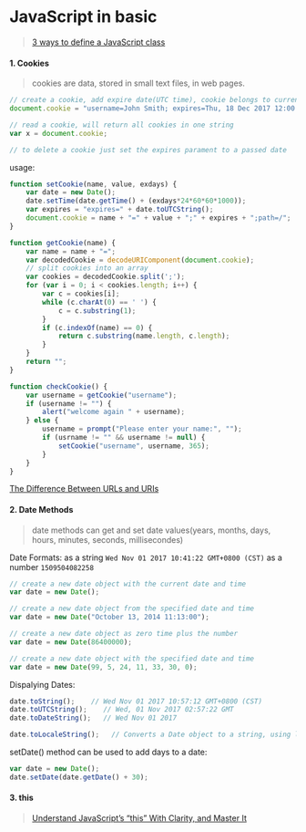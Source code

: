 # JavaScript in basic

> [3 ways to define a JavaScript class](https://www.phpied.com/3-ways-to-define-a-javascript-class/)

#### 1. Cookies

> cookies are data, stored in small text files, in web pages.

```js
// create a cookie, add expire date(UTC time), cookie belongs to current page
document.cookie = "username=John Smith; expires=Thu, 18 Dec 2017 12:00:00 UTC; path=/";

// read a cookie, will return all cookies in one string
var x = document.cookie;

// to delete a cookie just set the expires parament to a passed date
```

usage:

```js
function setCookie(name, value, exdays) {
    var date = new Date();
    date.setTime(date.getTime() + (exdays*24*60*60*1000));
    var expires = "expires=" + date.toUTCString();
    document.cookie = name + "=" + value + ";" + expires + ";path=/";
}

function getCookie(name) {
    var name = name + "=";
    var decodedCookie = decodeURIComponent(document.cookie);
    // split cookies into an array
    var cookies = decodedCookie.split(';');
    for (var i = 0; i < cookies.length; i++) {
        var c = cookies[i];
        while (c.charAt(0) == ' ') {
            c = c.substring(1);
        }
        if (c.indexOf(name) == 0) {
            return c.substring(name.length, c.length);
        }
    }
    return "";
}

function checkCookie() {
    var username = getCookie("username");
    if (username != "") {
        alert("welcome again " + username);
    } else {
        username = prompt("Please enter your name:", "");
        if (usrname != "" && username != null) {
            setCookie("username", username, 365);
        }
    }
}
```

[The Difference Between URLs and URIs](https://danielmiessler.com/study/url-uri/)

#### 2. Date Methods

> date methods can get and set date values(years, months, days, hours, minutes, seconds, millisecondes)

Date Formats:
as a string `Wed Nov 01 2017 10:41:22 GMT+0800 (CST)`
as a number `1509504082258`

```js
// create a new date object with the current date and time
var date = new Date();

// create a new date object from the specified date and time
var date = new Date("October 13, 2014 11:13:00");

// create a new date object as zero time plus the number
var date = new Date(86400000);

// create a new date object with the specified date and time
var date = new Date(99, 5, 24, 11, 33, 30, 0);
```

Dispalying Dates:
```js
date.toString();    // Wed Nov 01 2017 10:57:12 GMT+0800 (CST)
date.toUTCString();    // Wed, 01 Nov 2017 02:57:22 GMT
date.toDateString();   // Wed Nov 01 2017

date.toLocaleString();   // Converts a Date object to a string, using locale conventions
```

setDate() method can be used to add days to a date:
```js
var date = new Date();
date.setDate(date.getDate() + 30);
```

#### 3. this

> [Understand JavaScript’s “this” With Clarity, and Master It](http://javascriptissexy.com/understand-javascripts-this-with-clarity-and-master-it/)

